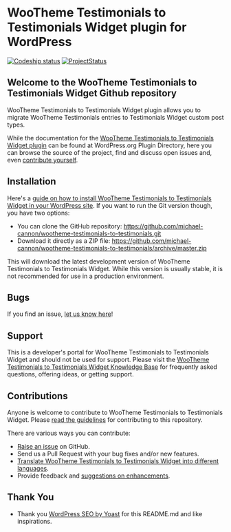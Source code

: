 # WooTheme Testimonials to Testimonials Widget plugin for WordPress

[![Codeship status](https://www.codeship.io/projects/56abd720-72bc-0131-ab14-4e46b2fa20d2/status)](https://www.codeship.io/projects/13668)
[![ProjectStatus](http://stillmaintained.com/michael-cannon/wootheme-testimonials-to-testimonials.png)](http://stillmaintained.com/michael-cannon/wootheme-testimonials-to-testimonials)

## Welcome to the WooTheme Testimonials to Testimonials Widget Github repository

WooTheme Testimonials to Testimonials Widget plugin allows you to migrate WooTheme Testimonials entries to Testimonials Widget custom post types.

While the documentation for the [WooTheme Testimonials to Testimonials Widget plugin](http://wordpress.org/plugins/wootheme-testimonials-to-testimonials/) can be found at WordPress.org Plugin Directory, here you can browse the source of the project, find and discuss open issues and, even [contribute yourself](https://github.com/michael-cannon/wootheme-testimonials-to-testimonials/blob/master/CONTRIBUTING.md).

## Installation

Here's a [guide on how to install WooTheme Testimonials to Testimonials Widget in your WordPress site](http://wordpress.org/plugins/wootheme-testimonials-to-testimonials/installation/). If you want to run the Git version though, you have two options:

* You can clone the GitHub repository: https://github.com/michael-cannon/wootheme-testimonials-to-testimonials.git
* Download it directly as a ZIP file: https://github.com/michael-cannon/wootheme-testimonials-to-testimonials/archive/master.zip

This will download the latest development version of WooTheme Testimonials to Testimonials Widget. While this version is usually stable, it is not recommended for use in a production environment.

## Bugs

If you find an issue, [let us know here](https://github.com/michael-cannon/wootheme-testimonials-to-testimonials/issues/new)!

## Support

This is a developer's portal for WooTheme Testimonials to Testimonials Widget and should not be used for support. Please visit the [WooTheme Testimonials to Testimonials Widget Knowledge Base](https://nodedesk.zendesk.com/hc/en-us/articles/202294892-Testimonials-Widget) for frequently asked questions, offering ideas, or getting support.

## Contributions

Anyone is welcome to contribute to WooTheme Testimonials to Testimonials Widget. Please [read the guidelines](https://github.com/michael-cannon/wootheme-testimonials-to-testimonials/blob/master/CONTRIBUTING.md) for contributing to this repository.

There are various ways you can contribute:

* [Raise an issue](https://github.com/michael-cannon/wootheme-testimonials-to-testimonials/issues) on GitHub.
* Send us a Pull Request with your bug fixes and/or new features.
* [Translate WooTheme Testimonials to Testimonials Widget into different languages](https://nodedesk.zendesk.com/hc/en-us/articles/202294892-How-do-I-change-Testimonials-Widget-text-labels-).
* Provide feedback and [suggestions on enhancements](https://github.com/michael-cannon/wootheme-testimonials-to-testimonials/issues?direction=desc&labels=Enhancement&page=1&sort=created&state=open).

## Thank You
* Thank you [WordPress SEO by Yoast](https://github.com/jdevalk/wordpress-seo/blob/master/README.md) for this README.md and like inspirations.
